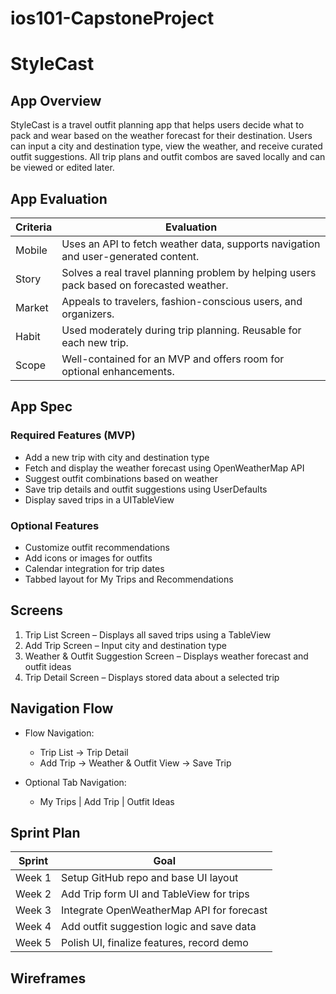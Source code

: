 # ios101-CapstoneProject
# StyleCast

## App Overview

StyleCast is a travel outfit planning app that helps users decide what to pack and wear based on the weather forecast for their destination. Users can input a city and destination type, view the weather, and receive curated outfit suggestions. All trip plans and outfit combos are saved locally and can be viewed or edited later.

## App Evaluation

| Criteria     | Evaluation |
|--------------|------------|
| Mobile       | Uses an API to fetch weather data, supports navigation and user-generated content. |
| Story        | Solves a real travel planning problem by helping users pack based on forecasted weather. |
| Market       | Appeals to travelers, fashion-conscious users, and organizers. |
| Habit        | Used moderately during trip planning. Reusable for each new trip. |
| Scope        | Well-contained for an MVP and offers room for optional enhancements. |

## App Spec

### Required Features (MVP)
- Add a new trip with city and destination type
- Fetch and display the weather forecast using OpenWeatherMap API
- Suggest outfit combinations based on weather
- Save trip details and outfit suggestions using UserDefaults
- Display saved trips in a UITableView

### Optional Features
- Customize outfit recommendations
- Add icons or images for outfits
- Calendar integration for trip dates
- Tabbed layout for My Trips and Recommendations

## Screens

1. Trip List Screen – Displays all saved trips using a TableView
2. Add Trip Screen – Input city and destination type
3. Weather & Outfit Suggestion Screen – Displays weather forecast and outfit ideas
4. Trip Detail Screen – Displays stored data about a selected trip

## Navigation Flow

- Flow Navigation:
  - Trip List → Trip Detail
  - Add Trip → Weather & Outfit View → Save Trip

- Optional Tab Navigation:
  - My Trips | Add Trip | Outfit Ideas

## Sprint Plan

| Sprint  | Goal                                          |
|---------|-----------------------------------------------|
| Week 1  | Setup GitHub repo and base UI layout          | x |
| Week 2  | Add Trip form UI and TableView for trips      |
| Week 3  | Integrate OpenWeatherMap API for forecast     |
| Week 4  | Add outfit suggestion logic and save data     |
| Week 5  | Polish UI, finalize features, record demo     |

## Wireframes


